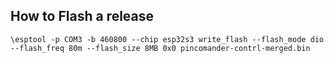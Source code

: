 ## How to Flash a release
```
\esptool -p COM3 -b 460800 --chip esp32s3 write_flash --flash_mode dio --flash_freq 80m --flash_size 8MB 0x0 pincomander-contrl-merged.bin
```
